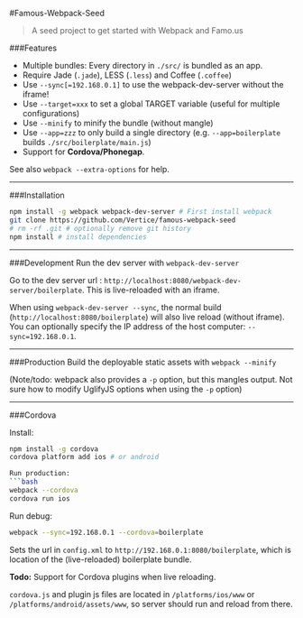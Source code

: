 #Famous-Webpack-Seed
> A seed project to get started with Webpack and Famo.us

###Features

* Multiple bundles: Every directory in `./src/` is bundled as an app.
* Require Jade (`.jade`), LESS (`.less`) and Coffee (`.coffee`)
* Use `--sync[=192.168.0.1]` to use the webpack-dev-server without the iframe! 
* Use `--target=xxx` to set a global TARGET variable (useful for multiple configurations)
* Use `--minify` to minify the bundle (without mangle)
* Use `--app=zzz` to only build a single directory (e.g. `--app=boilerplate` builds `./src/boilerplate/main.js`)
* Support for **Cordova/Phonegap**.

See also `webpack --extra-options` for help.

---

###Installation

```bash
npm install -g webpack webpack-dev-server # First install webpack
git clone https://github.com/Vertice/famous-webpack-seed
# rm -rf .git # optionally remove git history
npm install # install dependencies
```

---

###Development
Run the dev server with ```webpack-dev-server```

Go to the dev server url : ```http://localhost:8080/webpack-dev-server/boilerplate```. This is live-reloaded with an iframe.

When using ```webpack-dev-server --sync```, the normal build (```http://localhost:8080/boilerplate```) will also live reload (without iframe). You can optionally specify the IP address of the host computer: `--sync=192.168.0.1`.

---

###Production
Build the deployable static assets with ```webpack --minify```

(Note/todo: webpack also provides a `-p` option, but this mangles output. Not sure how to modify UglifyJS options when using the `-p` option)

---

###Cordova 

Install:
```bash
npm install -g cordova
cordova platform add ios # or android

Run production:
```bash
webpack --cordova
cordova run ios
````

Run debug:
```bash
webpack --sync=192.168.0.1 --cordova=boilerplate
```

Sets the url in `config.xml` to `http://192.168.0.1:8080/boilerplate`, which is location of the (live-reloaded) boilerplate bundle.

**Todo:** Support for Cordova plugins when live reloading.

`cordova.js` and plugin js files are located in `/platforms/ios/www` or `/platforms/android/assets/www`, so server should run and reload from there.